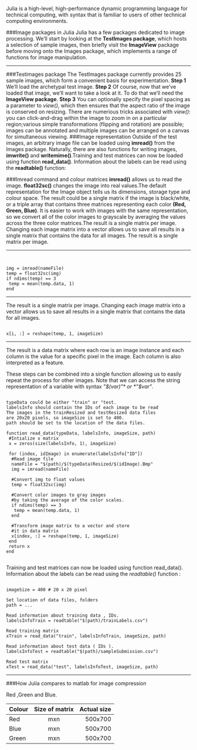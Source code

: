 
Julia is a high-level, high-performance dynamic programming language for technical computing, with syntax that is familiar to users of other technical computing environments.

###Image packages in Julia 
Julia has a few packages dedicated to image processing. We’ll start by looking at the **TestImages package**, which hosts a selection of sample images, then briefly visit the **ImageView** package before moving onto the Images package, which implements a range of functions for image manipulation.
***
###Testimages package
The TestImages package currently provides 25 sample images, which form a convenient basis for experimentation.
**Step 1**
We’ll load the archetypal test image.
**Step 2**
Of course, now that we’ve loaded that image, we’ll want to take a look at it. To do that we’ll need the **ImageView package**.
**Step 3**
You can optionally specify the pixel spacing as a parameter to *view()*, which then ensures that the aspect ratio of the image is conserved on resizing. There are numerious tricks associated with *view()*: you can click-and-drag within the image to zoom in on a particular region;various simple transformations (flipping and rotation) are possible; images can be annotated and multiple images can be arranged on a canvas for simultaneous viewing.
###Image representation
Outside of the test images, an arbitrary image file can be loaded using **imread()** from the Images package. Naturally, there are also functions for writing images, **imwrite()** and **writemime()**.Training and test matrices can now be loaded using function **read_data()**. Information about the labels can be read using the **readtable()** function:

###Imread command and colour matrices
**imread()** allows us to read the image. **float32sc()** changes the image into real values.The default representation for the Image object tells us its dimensions, storage type and colour space. The result could be a single matrix if the image is black/white, or a triple array that contains three matrices representing each color **(Red, Green, Blue)**. 
It is easier to work with images with the same representation, so we convert all of the color images to grayscale by averaging the values across the three color matrices.The result is a single matrix per image. Changing each image matrix into a vector allows us to save all results in a single matrix that contains the data for all images. The result is a single matrix per image. 


***

<pre><code>

img = imread(nameFile)
temp = float32sc(img)
if ndims(temp) == 3
 temp = mean(temp.data, 1)
end
</code></pre>
 ***
The result is a single matrix per image. Changing each image matrix into a vector allows us to save all results in a single matrix that contains the data for all images.
<pre><code>
x[i, :] = reshape(temp, 1, imageSize)
</code></pre>

***
The result is a data matrix where each row is an image instance and each column is the value for a specific pixel in the image. Each column is also interpreted as a feature.

These steps can be combined into a single function allowing us to easily repeat the process for other images. Note that we can access the string representation of a variable with syntax *"$(var)"* or *"$var"*.


<pre><code>
typeData could be either "train" or "test.
labelsInfo should contain the IDs of each image to be read
The images in the trainResized and testResized data files
are 20x20 pixels, so imageSize is set to 400.
path should be set to the location of the data files.

function read_data(typeData, labelsInfo, imageSize, path)
 #Intialize x matrix
 x = zeros(size(labelsInfo, 1), imageSize)

 for (index, idImage) in enumerate(labelsInfo["ID"]) 
  #Read image file 
  nameFile = "$(path)/$(typeData)Resized/$(idImage).Bmp"
  img = imread(nameFile)

  #Convert img to float values 
  temp = float32sc(img)

  #Convert color images to gray images
  #by taking the average of the color scales. 
  if ndims(temp) == 3
   temp = mean(temp.data, 1)
  end
    
  #Transform image matrix to a vector and store 
  #it in data matrix 
  x[index, :] = reshape(temp, 1, imageSize)
 end 
 return x
end

</pre></code>

Training and test matrices can now be loaded using function read_data(). Information about the labels can be read using the *readtable()* function :

<pre><code>
imageSize = 400 # 20 x 20 pixel

Set location of data files, folders
path = ...

Read information about training data , IDs.
labelsInfoTrain = readtable("$(path)/trainLabels.csv")

Read training matrix
xTrain = read_data("train", labelsInfoTrain, imageSize, path)

Read information about test data ( IDs ).
labelsInfoTest = readtable("$(path)/sampleSubmission.csv")

Read test matrix
xTest = read_data("test", labelsInfoTest, imageSize, path)
</pre></code>

***
###How  Julia compares to matlab for image compression

Red ,Green and Blue.

| Colour        | Size of matrix| Actual size   |
| ------------- |:-------------:| -------------:|
| Red           | mxn           | 500x700       |
| Blue          | mxn           | 500x700       |
| Green         | mxn           | 500x700       |

